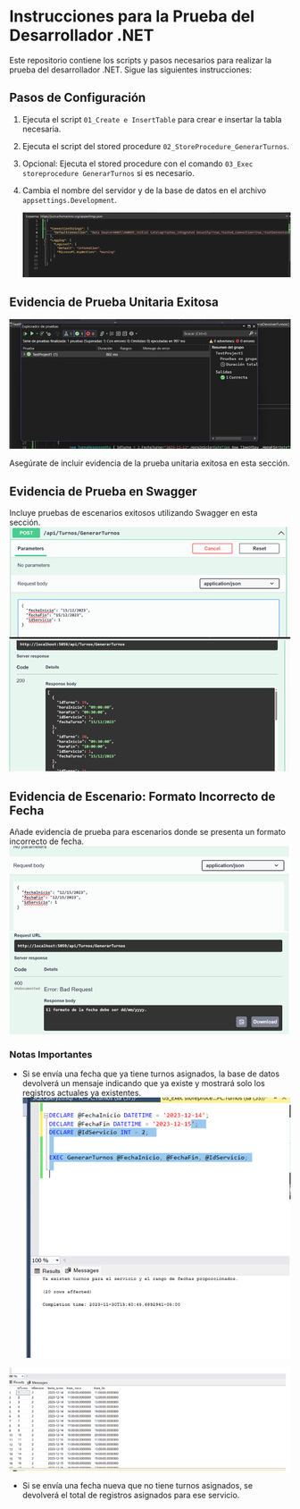 
# Instrucciones para la Prueba del Desarrollador .NET

Este repositorio contiene los scripts y pasos necesarios para realizar la prueba del desarrollador .NET. Sigue las siguientes instrucciones:

## Pasos de Configuración

1. Ejecuta el script `01_Create e InsertTable` para crear e insertar la tabla necesaria.
2. Ejecuta el script del stored procedure `02_StoreProcedure_GenerarTurnos`.
3. Opcional: Ejecuta el stored procedure con el comando `03_Exec storeprocedure GenerarTurnos` si es necesario.
4. Cambia el nombre del servidor y de la base de datos en el archivo `appsettings.Development`.

   ![Logo de Mi Proyecto](ImagenesRead/imagen1.png)


## Evidencia de Prueba Unitaria Exitosa
![Logo de Mi Proyecto](ImagenesRead/imagen2.png)

Asegúrate de incluir evidencia de la prueba unitaria exitosa en esta sección.

## Evidencia de Prueba en Swagger

Incluye pruebas de escenarios exitosos utilizando Swagger en esta sección.
![Logo de Mi Proyecto](ImagenesRead/imagen3.png)
![Logo de Mi Proyecto](ImagenesRead/imagen4.png)
## Evidencia de Escenario: Formato Incorrecto de Fecha

Añade evidencia de prueba para escenarios donde se presenta un formato incorrecto de fecha.
![Logo de Mi Proyecto](ImagenesRead/imagen5.png)
![Logo de Mi Proyecto](ImagenesRead/imagen6.png)
### Notas Importantes

- Si se envía una fecha que ya tiene turnos asignados, la base de datos devolverá un mensaje indicando que ya existe y mostrará solo los registros actuales ya existentes.
  ![Logo de Mi Proyecto](ImagenesRead/imagen7.png)

![Logo de Mi Proyecto](ImagenesRead/imagen8.png)
- Si se envía una fecha nueva que no tiene turnos asignados, se devolverá el total de registros asignados para ese servicio.
